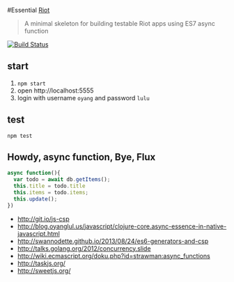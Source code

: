 #Essential [Riot](https://muut.com/riotjs/)

> A minimal skeleton for building testable Riot apps using ES7 async function

[![Build Status](https://travis-ci.org/jcouyang/essential-riot.svg)](https://travis-ci.org/jcouyang/essential-riot)

## start
1. `npm start`
2. open http://localhost:5555
3. login with username `oyang` and password `lulu`

## test
`npm test`

## Howdy, async function, Bye, Flux
```js
async function(){
  var todo = await db.getItems();
  this.title = todo.title
  this.items = todo.items;
  this.update();
})
```

* http://git.io/js-csp
* http://blog.oyanglul.us/javascript/clojure-core.async-essence-in-native-javascript.html
* http://swannodette.github.io/2013/08/24/es6-generators-and-csp
* http://talks.golang.org/2012/concurrency.slide
* http://wiki.ecmascript.org/doku.php?id=strawman:async_functions
* http://taskjs.org/
* http://sweetjs.org/
